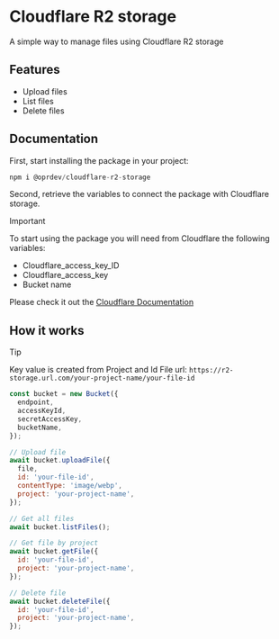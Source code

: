 # Cloudflare R2 storage

A simple way to manage files using Cloudflare R2 storage

## Features

- Upload files
- List files
- Delete files

## Documentation

First, start installing the package in your project:

```javascript
npm i @oprdev/cloudflare-r2-storage
```

Second, retrieve the variables to connect the package with Cloudflare storage.

> [!IMPORTANT]
> To start using the package you will need from Cloudflare the following variables:
>
> - Cloudflare_access_key_ID
> - Cloudflare_access_key
> - Bucket name
>
> Please check it out the [Cloudflare Documentation](https://developers.cloudflare.com/fundamentals/api/get-started/create-token/)

## How it works

> [!TIP]
> Key value is created from Project and Id
> File url: `https://r2-storage.url.com/your-project-name/your-file-id`

```javascript
const bucket = new Bucket({
  endpoint,
  accessKeyId,
  secretAccessKey,
  bucketName,
});

// Upload file
await bucket.uploadFile({
  file,
  id: 'your-file-id',
  contentType: 'image/webp',
  project: 'your-project-name',
});

// Get all files
await bucket.listFiles();

// Get file by project
await bucket.getFile({
  id: 'your-file-id',
  project: 'your-project-name',
});

// Delete file
await bucket.deleteFile({
  id: 'your-file-id',
  project: 'your-project-name',
});
```
